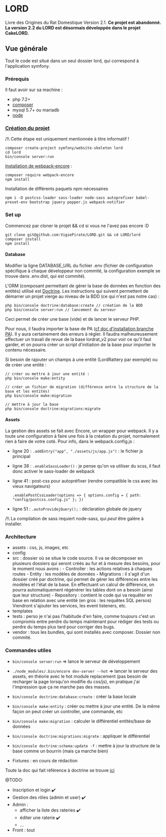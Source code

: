 # LORD

Livre des Origines du Rat Domestique Version 2.1. 
**Ce projet est abandonné. La version 2.2 du LORD est désormais développée dans le projet CakeLORD.**

## Vue générale

Tout le code est situé dans un seul dossier lord, qui correspond à l'application symfony.

### Prérequis

Il faut avoir sur sa machine :

- php 7.2+
- [composer](https://getcomposer.org/)
- mysql 5.7+ ou mariadb
- [node](https://nodejs.org/en/)

### [Création du projet](https://symfony.com/doc/current/setup.html)

/!\ Cette étape est uniquement mentionnée à titre informatif !

    composer create-project symfony/website-skeleton lord
    cd lord
    bin/console server:run

[Installation de webpack-encore](https://symfony.com/doc/current/frontend/encore/installation.html) :

    composer require webpack-encore
    npm install

Installation de différents paquets npm nécessaires

`npm i -D postcss-loader sass-loader node-sass autoprefixer babel-preset-env bootstrap jquery popper.js webpack-notifier`

### Set up

Commencez par cloner le projet && cd si vous ne l'avez pas encore :D
    
    git clone git@github.com:VigiePirate/LORD.git && cd LORD/lord
    composer install
    npm install

#### Database

Modifier la ligne DATABASE_URL du fichier .env (fichier de configuration spécifique à chaque développeur
non commité, la configuration exemple se trouve dans .env.dist, qui est commité).

L'ORM (composant permettant de gérer la base de données en fonction des entités) utilisé est [Doctrine](https://symfony.com/doc/current/doctrine.html). Les instructions qui suivent permettent de démarrer un projet vierge au niveau de la BDD (ce qui n'est pas notre cas) :

    php bin/console doctrine:database:create // création de la BDD
    php bin/console server:run // lancement du serveur

Ceci permet de créer une base (vide) et de lancer le serveur PHP.

Pour nous, il faudra importer la base de PA ([cf doc d'installation branche PA](https://github.com/VigiePirate/LORD/blob/PA/database/README.md)). Il y aura certainement des erreurs à régler.
Il faudra malheureusement effectuer un travail de revue de la base lordrat_v2 pour voir ce qu'il faut
garder, et on pourra créer un script d'initiation de la base pour importer le contenu nécessaire.

Si besoin de rajouter un champs à une entité (LordRattery par exemple) ou de créer une entité :

    // créer ou mettre à jour une entité :
    php bin/console make:entity

    // créer un fichier de migration (différence entre la structure de la base et les entités)
    php bin/console make:migration

    // mettre à jour la base
    php bin/console doctrine:migrations:migrate

#### Assets

La gestion des assets se fait avec Encore, un wrapper pour webpack. Il y a toute une configuration
à faire une fois à la création du projet, normalement rien à faire de votre coté.
Pour info, dans le webpack.config.js :

- ligne 20 : `.addEntry("app", "./assets/js/app.js")` : le fichier js principal
- ligne 38 : `.enableSassLoader()` : je pense qu'on va utiliser du scss, il faut donc activer
  le sass-loader de webpack
- ligne 41 : post-css pour autopréfixer (rendre compatible le css avec les vieux navigateurs)

  `.enablePostCssLoader(options => { options.config = { path: "config/postcss.config.js" }; })`

- ligne 51 : `.autoProvidejQuery();` : déclaration globale de jquery

/!\ La compilation de sass requiert node-sass, qui _peut_ être galère à installer.

### Architecture

- assets : css, js, images, etc
- config
- src : dossier où se situe le code source. Il va se décomposer en plusieurs dossiers qui seront créés
  au fur et à mesure des besoins, pour le moment nous avons : - Controller : les actions relatives à chaques routes - Entity : les modèles de données - Migrations : il s'agit d'un dossier créé par doctrine, qui permet de gérer les différences entre
  les modèles et l'état de la base. En effectuant un calcul de différence, on pourra automatiquement
  régénérer les tables dont on a besoin (ainsi que leur structure) - Repository : contient le code qui va requêter en base en relation avec une entité (en gros : les
  requêtes SQL persos)
  Viendront s'ajouter les services, les event listeners, etc.
- templates
- tests : perso je n'ai pas l'habitude d'en faire, comme toujours c'est un compromis entre perdre du
  temps maintenant pour rédiger des tests ou perdre du temps plus tard pour corriger des bugs.
- vendor : tous les bundles, qui sont installés avec composer. Dossier non commité.

### Commandes utiles

- `bin/console server:run` => lance le serveur de développement

- `./node_modules/.bin/encore dev-server --hot` => lancer le serveur des assets, en théorie avec le hot module replacement
  (pas besoin de recharger la page lorsqu'on modifie du css/js), en pratique j'ai l'impression que ça ne marche pas des masses.

- `bin/console doctrine:database:create` : créer la base locale

- `bin/console make:entity` : créer ou mettre à jour une entité. De la même façon on peut créer un controller, une commande, etc

- `bin/console make:migration` : calculer le différentiel entités/base de données

- `bin/console doctrine:migrations:migrate` : appliquer le différentiel

- `bin/console doctrine:schema:update -f` : mettre à jour la structure de la base comme un bourrin (mais ça marche bien)

- Fixtures : en cours de rédaction

Toute la doc qui fait référence à doctrine se trouve [ici](https://symfony.com/doc/current/doctrine.html)

@TODO:

- Inscription et login :heavy_check_mark:
- Gestion des rôles (admin et user) :heavy_check_mark:
- Admin :
    - afficher la liste des rateries :heavy_check_mark:
    - éditer une raterie :heavy_check_mark:
    - ...
- Front : tout
